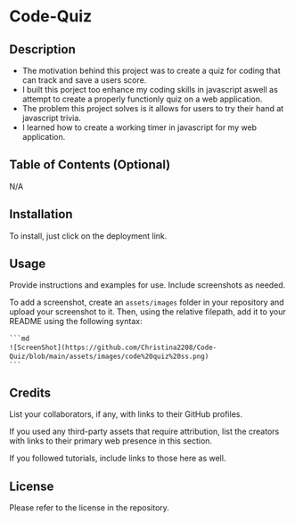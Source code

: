 # Code-Quiz

## Description

- The motivation behind this project was to create a quiz for coding that can track and save a users score.
- I built this porject too enhance my coding skills in javascript aswell as attempt to create a properly functionly quiz on a web application.
- The problem this project solves is it allows for users to try their hand at javascript trivia.
- I learned how to create a working timer in javascript for my web application.

## Table of Contents (Optional)

N/A

## Installation

To install, just click on the deployment link.

## Usage

Provide instructions and examples for use. Include screenshots as needed.

To add a screenshot, create an `assets/images` folder in your repository and upload your screenshot to it. Then, using the relative filepath, add it to your README using the following syntax:

    ```md
    ![ScreenShot](https://github.com/Christina2208/Code-Quiz/blob/main/assets/images/code%20quiz%20ss.png)
    ```

## Credits

List your collaborators, if any, with links to their GitHub profiles.

If you used any third-party assets that require attribution, list the creators with links to their primary web presence in this section.

If you followed tutorials, include links to those here as well.

## License

Please refer to the license in the repository.